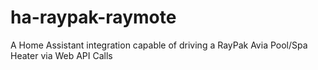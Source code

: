 # ha-raypak-raymote
A Home Assistant integration capable of driving a RayPak Avia Pool/Spa Heater via Web API Calls
